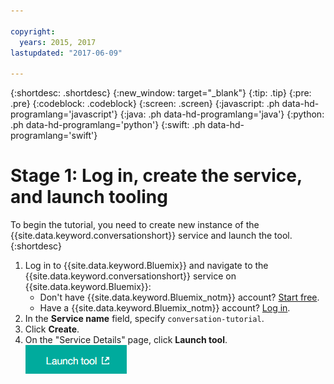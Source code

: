 ```yaml
---

copyright:
  years: 2015, 2017
lastupdated: "2017-06-09"

---
```


{:shortdesc: .shortdesc}
{:new_window: target="_blank"}
{:tip: .tip}
{:pre: .pre}
{:codeblock: .codeblock}
{:screen: .screen}
{:javascript: .ph data-hd-programlang='javascript'}
{:java: .ph data-hd-programlang='java'}
{:python: .ph data-hd-programlang='python'}
{:swift: .ph data-hd-programlang='swift'}

# Stage 1: Log in, create the service, and launch tooling

To begin the tutorial, you need to create new instance of the {{site.data.keyword.conversationshort}} service and launch the tool.
{:shortdesc}

1.  Log in to {{site.data.keyword.Bluemix}} and navigate to the {{site.data.keyword.conversationshort}} service on {{site.data.keyword.Bluemix}}:
    - Don't have {{site.data.keyword.Bluemix_notm}} account? <a target="_blank" href="https://console.ng.bluemix.net/registration/?target=/catalog/services/conversation/">Start free</a>.
    - Have a {{site.data.keyword.Bluemix_notm}} account? <a target="_blank" href="https://console.ng.bluemix.net/catalog/services/conversation">Log in</a>.
1.  In the **Service name** field, specify `conversation-tutorial`.
1.  Click **Create**.
1.  On the "Service Details" page, click **Launch tool**.  
    ![Launch tool](images/launch_tool.png)
